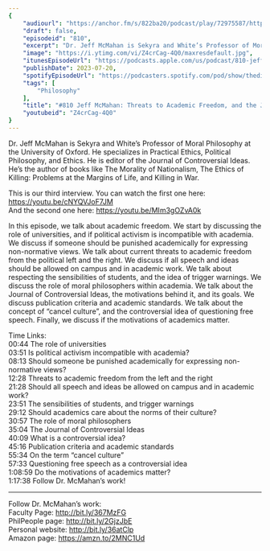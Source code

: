 ```yaml
---
{
	"audiourl": "https://anchor.fm/s/822ba20/podcast/play/72975587/https%3A%2F%2Fd3ctxlq1ktw2nl.cloudfront.net%2Fstaging%2F2023-6-4%2F9585fd7a-95f7-38d2-27b1-fafb7c34c0c1.m4a",
	"draft": false,
	"episodeid": "810",
	"excerpt": "Dr. Jeff McMahan is Sekyra and White’s Professor of Moral Philosophy at the University of Oxford. He specializes in Practical Ethics, Political Philosophy, and Ethics. He is editor of the Journal of Controversial Ideas. He’s the author of books like The Morality of Nationalism, The Ethics of Killing: Problems at the Margins of Life, and Killing in War.",
	"image": "https://i.ytimg.com/vi/Z4crCag-4Q0/maxresdefault.jpg",
	"itunesEpisodeUrl": "https://podcasts.apple.com/us/podcast/810-jeff-mcmahan-threats-to-academic-freedom-and/id1451347236?i=1000621801646&uo=4",
	"publishDate": 2023-07-20,
	"spotifyEpisodeUrl": "https://podcasters.spotify.com/pod/show/thedissenter/episodes/810-Jeff-McMahan-Threats-to-Academic-Freedom--and-the-Journal-of-Controversial-Ideas-e26hhp3",
	"tags": [
		"Philosophy"
	],
	"title": "#810 Jeff McMahan: Threats to Academic Freedom, and the Journal of Controversial Ideas",
	"youtubeid": "Z4crCag-4Q0"
}
---
```

Dr. Jeff McMahan is Sekyra and White’s Professor of Moral Philosophy at the University of Oxford. He specializes in Practical Ethics, Political Philosophy, and Ethics. He is editor of the Journal of Controversial Ideas. He’s the author of books like The Morality of Nationalism, The Ethics of Killing: Problems at the Margins of Life, and Killing in War.

This is our third interview. You can watch the first one here: https://youtu.be/cNYQVJoF7JM  
And the second one here: https://youtu.be/MIm3gOZvA0k

In this episode, we talk about academic freedom. We start by discussing the role of universities, and if political activism is incompatible with academia. We discuss if someone should be punished academically for expressing non-normative views. We talk about current threats to academic freedom from the political left and the right. We discuss if all speech and ideas should be allowed on campus and in academic work. We talk about respecting the sensibilities of students, and the idea of trigger warnings. We discuss the role of moral philosophers within academia. We talk about the Journal of Controversial Ideas, the motivations behind it, and its goals. We discuss publication criteria and academic standards. We talk about the concept of “cancel culture”, and the controversial idea of questioning free speech. Finally, we discuss if the motivations of academics matter.

Time Links:  
<time>00:44</time> The role of universities  
<time>03:51</time> Is political activism incompatible with academia?  
<time>08:13</time> Should someone be punished academically for expressing non-normative views?  
<time>12:28</time> Threats to academic freedom from the left and the right  
<time>21:28</time> Should all speech and ideas be allowed on campus and in academic work?  
<time>23:51</time> The sensibilities of students, and trigger warnings  
<time>29:12</time> Should academics care about the norms of their culture?  
<time>30:57</time> The role of moral philosophers  
<time>35:04</time> The Journal of Controversial Ideas  
<time>40:09</time> What is a controversial idea?  
<time>45:16</time> Publication criteria and academic standards  
<time>55:34</time> On the term “cancel culture”  
<time>57:33</time> Questioning free speech as a controversial idea  
<time>1:08:59</time> Do the motivations of academics matter?  
<time>1:17:38</time> Follow Dr. McMahan’s work!

---

Follow Dr. McMahan’s work:  
Faculty Page: http://bit.ly/367MzFG  
PhilPeople page: http://bit.ly/2GjzJbE  
Personal website: http://bit.ly/36atClp  
Amazon page: https://amzn.to/2MNC1Ud
